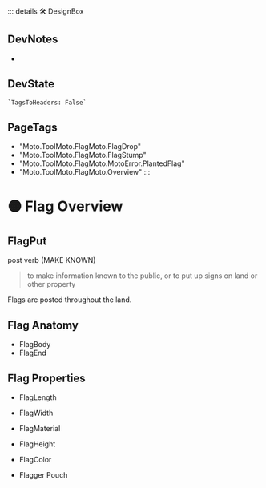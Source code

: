 ::: details 🛠 <dev>DesignBox</dev>

## DevNotes

-

## DevState

```py
`TagsToHeaders: False`
```

<h2>PageTags</h2>

- "Moto.ToolMoto.FlagMoto.FlagDrop"
- "Moto.ToolMoto.FlagMoto.FlagStump"
- "Moto.ToolMoto.FlagMoto.MotoError.PlantedFlag"
- "Moto.ToolMoto.FlagMoto.Overview"
:::

# 🟠 <moto>Flag Overview</moto>

## FlagPut

post verb (MAKE KNOWN)
 
> to make information known to the public, or to put up signs on land or other property

Flags are posted throughout the land.

## Flag Anatomy

- FlagBody
- FlagEnd

## Flag Properties

- FlagLength
- FlagWidth
- FlagMaterial
- FlagHeight
- FlagColor

- Flagger Pouch